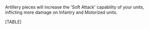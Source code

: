 Artillery pieces will increase the 'Soft Attack' capability of your
units, inflicting more damage on Infantry and Motorized units.

[TABLE]
